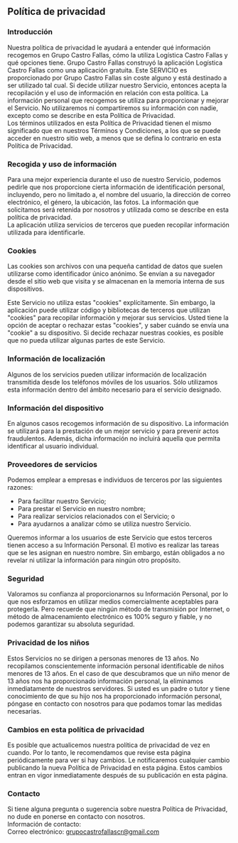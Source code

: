 Política de privacidad  
----------------

### Introducción  
Nuestra política de privacidad le ayudará a entender qué información recogemos en Grupo Castro Fallas, cómo la utiliza Logística Castro Fallas y qué opciones tiene.
Grupo Castro Fallas construyó la aplicación Logística Castro Fallas como una aplicación gratuita. Este SERVICIO es proporcionado por Grupo Castro Fallas sin coste alguno y está destinado a ser utilizado tal cual.
Si decide utilizar nuestro Servicio, entonces acepta la recopilación y el uso de información en relación con esta política. La información personal que recogemos se utiliza para proporcionar y mejorar el Servicio. No utilizaremos ni compartiremos su información con nadie, excepto como se describe en esta Política de Privacidad.  
Los términos utilizados en esta Política de Privacidad tienen el mismo significado que en nuestros Términos y Condiciones, a los que se puede acceder en nuestro sitio web, a menos que se defina lo contrario en esta Política de Privacidad.

### Recogida y uso de información  
Para una mejor experiencia durante el uso de nuestro Servicio, podemos pedirle que nos proporcione cierta información de identificación personal, incluyendo, pero no limitado a, el nombre del usuario, la dirección de correo electrónico, el género, la ubicación, las fotos. La información que solicitamos será retenida por nosotros y utilizada como se describe en esta política de privacidad.  
La aplicación utiliza servicios de terceros que pueden recopilar información utilizada para identificarle. 

### Cookies  
Las cookies son archivos con una pequeña cantidad de datos que suelen utilizarse como identificador único anónimo. Se envían a su navegador desde el sitio web que visita y se almacenan en la memoria interna de sus dispositivos.  

Este Servicio no utiliza estas "cookies" explícitamente. Sin embargo, la aplicación puede utilizar código y bibliotecas de terceros que utilizan "cookies" para recopilar información y mejorar sus servicios. Usted tiene la opción de aceptar o rechazar estas "cookies", y saber cuándo se envía una "cookie" a su dispositivo. Si decide rechazar nuestras cookies, es posible que no pueda utilizar algunas partes de este Servicio.  

### Información de localización  
Algunos de los servicios pueden utilizar información de localización transmitida desde los teléfonos móviles de los usuarios. Sólo utilizamos esta información dentro del ámbito necesario para el servicio designado.  

### Información del dispositivo  
En algunos casos recogemos información de su dispositivo. La información se utilizará para la prestación de un mejor servicio y para prevenir actos fraudulentos. Además, dicha información no incluirá aquella que permita identificar al usuario individual.  

### Proveedores de servicios  
Podemos emplear a empresas e individuos de terceros por las siguientes razones:  
* Para facilitar nuestro Servicio;
* Para prestar el Servicio en nuestro nombre;
* Para realizar servicios relacionados con el Servicio; o
* Para ayudarnos a analizar cómo se utiliza nuestro Servicio.  

Queremos informar a los usuarios de este Servicio que estos terceros tienen acceso a su Información Personal. El motivo es realizar las tareas que se les asignan en nuestro nombre. Sin embargo, están obligados a no revelar ni utilizar la información para ningún otro propósito.  

### Seguridad  
Valoramos su confianza al proporcionarnos su Información Personal, por lo que nos esforzamos en utilizar medios comercialmente aceptables para protegerla. Pero recuerde que ningún método de transmisión por Internet, o método de almacenamiento electrónico es 100% seguro y fiable, y no podemos garantizar su absoluta seguridad.  

### Privacidad de los niños  
Estos Servicios no se dirigen a personas menores de 13 años. No recopilamos conscientemente información personal identificable de niños menores de 13 años. En el caso de que descubramos que un niño menor de 13 años nos ha proporcionado información personal, la eliminamos inmediatamente de nuestros servidores. Si usted es un padre o tutor y tiene conocimiento de que su hijo nos ha proporcionado información personal, póngase en contacto con nosotros para que podamos tomar las medidas necesarias.  

### Cambios en esta política de privacidad  
Es posible que actualicemos nuestra política de privacidad de vez en cuando. Por lo tanto, le recomendamos que revise esta página periódicamente para ver si hay cambios. Le notificaremos cualquier cambio publicando la nueva Política de Privacidad en esta página. Estos cambios entran en vigor inmediatamente después de su publicación en esta página.  

### Contacto  
Si tiene alguna pregunta o sugerencia sobre nuestra Política de Privacidad, no dude en ponerse en contacto con nosotros.  
Información de contacto:  
Correo electrónico: grupocastrofallascr@gmail.com
